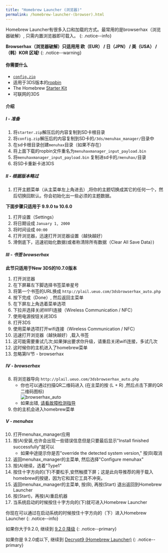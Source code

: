 ```yaml
---
title: "Homebrew Launcher (浏览器)"
permalink: /homebrew-launcher-(browser).html
---
```


Homebrew Launcher有很多入口和加载的方式。最常用的是browserhax（浏览器破解）, 只需内置浏览器即可载入。
{: .notice--info}

**Browserhax（浏览器破解）只适用用 欧（EUR） / 日（JPN） / 美（USA） / （韩）KOR 区域!**
{: .notice--warning}

#### 你需要什么

+ [`config.zip`](images/config.zip)
+ 适用于3DS版本的[ropbin](https://smealum.github.io/3ds/#otherapp)
+ The Homebrew [Starter Kit](http://smealum.github.io/ninjhax2/starter.zip)
+ 可联网的3DS

#### 介绍

#####  I -  准备

1. 将`starter.zip`解压后的内容复制到SD卡根目录
2. 将`config.zip`解压后的内容复制到SD卡的`/3ds/menuhax_manager/`目录中
3. 在sd卡根目录创建`menuhax`目录（如果不存在）
4. 将上面下载的ropbin文件重名为`menuhaxmanager_input_payload.bin`
5. 将`menuhaxmanager_input_payload.bin` 复制进sd卡的`/menuhax/`目录
4. 将SD卡重新卡进3DS

#####  II -  根据版本略过

1. 打开主题菜单（从主菜单左上角进去）,将你的主题切换成其它的任何一个，然后切换回默认。你会初始化出一些必须的主题数据。

**下面步骤只适用于 9.9.0 to 10.6.0**

1. 打开设置（Settings）
2. 将日期设成 `January 1, 2000`
3. 将时间设成 `00:00`
4. 打开浏览器，迅速打开浏览器设置（越快越好）
5. 滑倒底下，迅速初始化数据(或者称清除所有数据（Clear All Save Data）)

##### III -  书签 browserhax

**此节只适用于New 3DS的10.7.0版本**

1. 打开浏览器
2. 在下屏幕左下脚选择书签菜单星号
3. 将第一个书签的URL换成 `http://plail.ueuo.com/3dsbrowserhax_auto.php`
4. 按下完成（Done）, 然后返回主菜单
5. 在下屏左上角选着菜单选项
6. 下拉并选择关闭WIFI连接（Wireless Communication / NFC）
7. 使用电源按钮关闭3DS
8. 打开3DS
9. 使用菜单选项打开wifi连接（Wireless Communication / NFC）
10. 迅速打开浏览器（越快越好）,载入书签
11. 这可能需要重试几次;如果弹出要求你升级，请重启关闭wifi连接，多试几次
12. 这时候你的主机进入了homebrew菜单
13. 忽略第IV节 -  browserhax

##### IV -  browserhax

8. 将浏览器导向 `http://plail.ueuo.com/3dsbrowserhax_auto.php`
    + 你也可以通过扫描QR二维码进入 (在主菜的按 (L + R) ,然后点击下屏的QR二维码图标)     
![browserhax_auto](http://plail.ueuo.com/3dsbrowserhax_auto_qrcode.png)
    + 如果出错, [请看故障检测指导](troubleshooting.html#ts_browser)
9. 你的主机会进入homebrew菜单

##### V -  menuhax

10. 打开menuhax_manager应用
11. 按(A)安装,也许会出现一些错误信息但是只要最后显示"Install finished successfully"就可以
    + 如果中途提示你是否"override the detected system version," 按(B)取消
12. 返回menuhax_manager的主菜单, 然后选择"Configure menuhax"
13. 按(A)继续，选着"Type1"
14. 按住十字方向的(下)不要松手,安然触摸下屏；这是此向导推荐的用于载入homebrew的按键，因为它和其它工具不冲突。
15. 返回menuhax_manager的主菜单, 按(B), 再按(Start) 退出返回到Homebrew Launcher
16. 按(Start)，再按(A)重启机器 
17. 当系统启动的时候按住十字方向的(下)就可进入Homebrew Launcher

你现在可以通过在启动系统的时候按住十字方向的（下）进入Homebrew Launcher
{: .notice--info}

如果你大于9.2.0, 继续到 [9.2.0 降级](9.2.0-downgrade.html)
{: .notice--primary}

如果你是 9.2.0或以下, 继续到 [Decrypt9 (Homebrew Launcher)](decrypt9-(homebrew-launcher).html)
{: .notice--primary}
